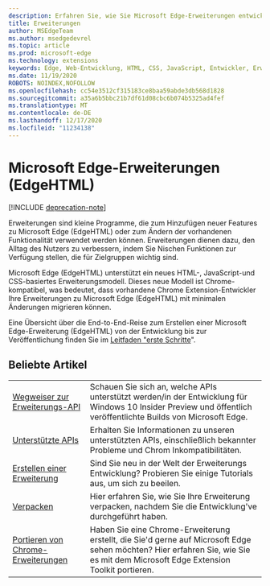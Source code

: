```yaml
---
description: Erfahren Sie, wie Sie Microsoft Edge-Erweiterungen entwickeln. Diese kleinen Programme können verwendet werden, um Microsoft Edge neue Funktionen hinzuzufügen oder vorhandene Funktionen zu ändern.
title: Erweiterungen
author: MSEdgeTeam
ms.author: msedgedevrel
ms.topic: article
ms.prod: microsoft-edge
ms.technology: extensions
keywords: Edge, Web-Entwicklung, HTML, CSS, JavaScript, Entwickler, Erweiterungen
ms.date: 11/19/2020
ROBOTS: NOINDEX,NOFOLLOW
ms.openlocfilehash: cc54e3512cf315183ce8baa59abde3db568d1828
ms.sourcegitcommit: a35a6b5bbc21b7df61d08cbc6b074b5325ad4fef
ms.translationtype: MT
ms.contentlocale: de-DE
ms.lasthandoff: 12/17/2020
ms.locfileid: "11234138"
---
```

# Microsoft Edge-Erweiterungen (EdgeHTML)  

[!INCLUDE [deprecation-note](includes/deprecation-note.md)]  

Erweiterungen sind kleine Programme, die zum Hinzufügen neuer Features zu Microsoft Edge (EdgeHTML) oder zum Ändern der vorhandenen Funktionalität verwendet werden können. Erweiterungen dienen dazu, den Alltag des Nutzers zu verbessern, indem Sie Nischen Funktionen zur Verfügung stellen, die für Zielgruppen wichtig sind.

Microsoft Edge (EdgeHTML) unterstützt ein neues HTML-, JavaScript-und CSS-basiertes Erweiterungsmodell. Dieses neue Modell ist Chrome-kompatibel, was bedeutet, dass vorhandene Chrome Extension-Entwickler Ihre Erweiterungen zu Microsoft Edge (EdgeHTML) mit minimalen Änderungen migrieren können.

Eine Übersicht über die End-to-End-Reise zum Erstellen einer Microsoft Edge-Erweiterung (EdgeHTML) von der Entwicklung bis zur Veröffentlichung finden Sie im [Leitfaden "erste Schritte](./getting-started.md)".


## Beliebte Artikel

<table>
  <tr>
    <td><a href = "./api-support/extension-api-roadmap.md">Wegweiser zur Erweiterungs-API</a></td>
    <td>Schauen Sie sich an, welche APIs unterstützt werden/in der Entwicklung für Windows 10 Insider Preview und öffentlich veröffentlichte Builds von Microsoft Edge.</td></p>
<p>  </tr>
  <tr>
    <td><a href = "./api-support/supported-apis.md">Unterstützte APIs</a></td>
    <td>Erhalten Sie Informationen zu unseren unterstützten APIs, einschließlich bekannter Probleme und Chrom Inkompatibilitäten.</td>

  </tr>
  <tr>
    <td><a href = "./guides/creating-an-extension.md">Erstellen einer Erweiterung</a></td>
    <td>Sind Sie neu in der Welt der Erweiterungs Entwicklung? Probieren Sie einige Tutorials aus, um sich zu beeilen.</td>

  </tr>
  <tr>
    <td><a href = "./guides/packaging.md">Verpacken</a></td>
    <td>Hier erfahren Sie, wie Sie Ihre Erweiterung verpacken, nachdem Sie die Entwicklung&#39;ve durchgeführt haben.</td>

  </tr>
  <tr>
    <td><a href = "./guides/porting-chrome-extensions.md">Portieren von Chrome-Erweiterungen</a></td>
    <td>Haben Sie eine Chrome-Erweiterung erstellt, die Sie&#39;d gerne auf Microsoft Edge sehen möchten? Hier erfahren Sie, wie Sie es mit dem Microsoft Edge Extension Toolkit portieren.</td>

  </tr>
</table>
